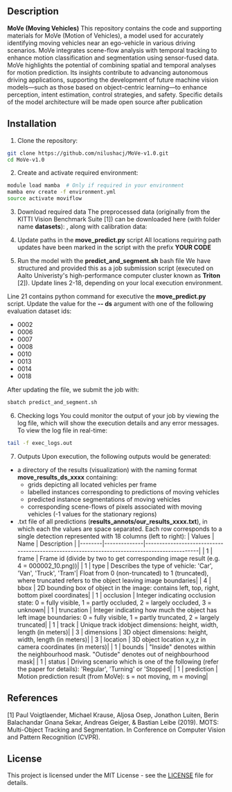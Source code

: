 ## Description
**MoVe (Moving Vehicles)**
This repository contains the code and supporting materials for MoVe (Motion of Vehicles), a model used for accurately identifying moving vehicles near an ego-vehicle in various driving scenarios. MoVe integrates scene-flow analysis with temporal tracking to enhance motion classification and segmentation using sensor-fused data. MoVe highlights the potential of combining spatial and temporal analyses for motion prediction. Its insights contribute to advancing autonomous driving applications, supporting the development of future machine vision models—such as those based on object-centric learning—to enhance perception, intent estimation, control strategies, and safety. Specific details of the model architecture will be made open source after publication


## Installation
1. Clone the repository:
```bash
git clone https://github.com/nilushacj/MoVe-v1.0.git
cd MoVe-v1.0
```

2. Create and activate required environment:
```bash
module load mamba  # Only if required in your environment
mamba env create -f environment.yml
source activate moviflow
```

3. Download required data
The preprocessed data (originally from the KITTI Vision Benchmark Suite [1]) can be downloaded here (with folder name **datasets**): , along with calibration data: 

4. Update paths in the **move_predict.py** script
All locations requiring path updates have been marked in the script with the prefix **YOUR CODE**

5. Run the model with the **predict_and_segment.sh** bash file
We have structured and provided this as a job submission script (executed on Aalto Univeristy's high-performance computer cluster known as **Triton** [2]). Update lines 2-18, depending on your local execution environment.

Line 21 contains python command for executive the **move_predict.py** script. Update the value for the **-- ds** argument with one of the following evaluation dataset ids:
- 0002
- 0006
- 0007
- 0008
- 0010
- 0013
- 0014
- 0018

After updating the file, we submit the job with:
```bash
sbatch predict_and_segment.sh
```

6. Checking logs
You could monitor the output of your job by viewing the log file, which will show the execution details and any error messages. To view the log file in real-time:
```bash
tail -f exec_logs.out
```

7. Outputs
Upon execution, the following outputs would be generated: 
- a directory of the results (visualization) with the naming format **move_results_ds_xxxx** containing:
    - grids depicting all located vehicles per frame
    - labelled instances corresponding to predictions of moving vehicles
    - predicted instance segmentations of moving vehicles
    - corresponding scene-flows of pixels associated with moving vehicles (-1 values for the stationary regions)  
- .txt file of all predictions (**results_annots/our_results_xxxx.txt**), in which each the values are space separated. Each row corresponds to a single detection represented with 18 columns (left to right):
| Values | Name         | Description                                                                                 |
|--------|--------------|---------------------------------------------------------------------------------------------|
| 1      | frame        | Frame id (divide by two to get corresponding image result (e.g. 4 = 000002_10.png))|
| 1      | type         | Describes the type of vehicle: 'Car', 'Van', 'Truck', 'Tram'| Float from 0 (non-truncated) to 1 (truncated), where truncated refers to the object leaving image boundaries|
| 4      | bbox         | 2D bounding box of object in the image: contains left, top, right, bottom pixel coordinates|
| 1      | occlusion    | Integer indicating occlusion state: 0 = fully visible, 1 = partly occluded, 2 = largely occluded, 3 = unknown|
| 1      | truncation   | Integer indicating how much the object has left image boundaries: 0 = fully visible, 1 = partly truncated, 2 = largely truncated|
| 1      | track        | Unique track idobject dimensions: height, width, length (in meters)|
| 3      | dimensions   | 3D object dimensions: height, width, length (in meters)|
| 3      | location     | 3D object location x,y,z in camera coordinates (in meters)|
| 1      | bounds       | "Inside" denotes within the neighbourhood mask. "Outisde" denotes out of neighbourhood mask|
| 1      | status       | Driving scenario which is one of the following (refer the paper for details): 'Regular', 'Turning' or 'Stopped|
| 1      | prediction   | Motion prediction result (from MoVe): s = not moving, m = moving|


## References 
[1] Paul Voigtlaender, Michael Krause, Aljosa Osep, Jonathon Luiten, Berin Balachandar Gnana Sekar, Andreas Geiger, & Bastian Leibe (2019). MOTS: Multi-Object Tracking and Segmentation. In Conference on Computer Vision and Pattern Recognition (CVPR).

## License
This project is licensed under the MIT License - see the [LICENSE](LICENSE) file for details.

